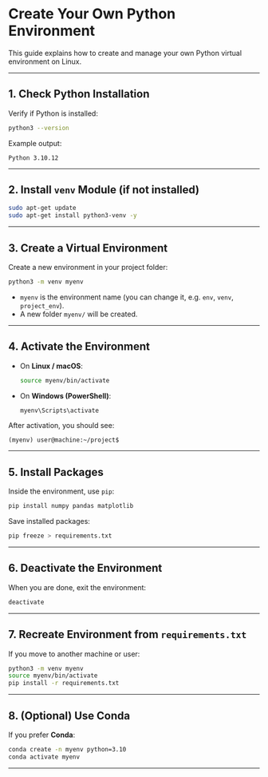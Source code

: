 # Create Your Own Python Environment

This guide explains how to create and manage your own Python virtual environment on Linux.

---

## 1. Check Python Installation
Verify if Python is installed:
```bash
python3 --version
````

Example output:

```
Python 3.10.12
```

---

## 2. Install `venv` Module (if not installed)

```bash
sudo apt-get update
sudo apt-get install python3-venv -y
```

---

## 3. Create a Virtual Environment

Create a new environment in your project folder:

```bash
python3 -m venv myenv
```

* `myenv` is the environment name (you can change it, e.g. `env`, `venv`, `project_env`).
* A new folder `myenv/` will be created.

---

## 4. Activate the Environment

* On **Linux / macOS**:

  ```bash
  source myenv/bin/activate
  ```

* On **Windows (PowerShell)**:

  ```powershell
  myenv\Scripts\activate
  ```

After activation, you should see:

```
(myenv) user@machine:~/project$
```

---

## 5. Install Packages

Inside the environment, use `pip`:

```bash
pip install numpy pandas matplotlib
```

Save installed packages:

```bash
pip freeze > requirements.txt
```

---

## 6. Deactivate the Environment

When you are done, exit the environment:

```bash
deactivate
```

---

## 7. Recreate Environment from `requirements.txt`

If you move to another machine or user:

```bash
python3 -m venv myenv
source myenv/bin/activate
pip install -r requirements.txt
```

---

## 8. (Optional) Use Conda

If you prefer **Conda**:

```bash
conda create -n myenv python=3.10
conda activate myenv
```

---
